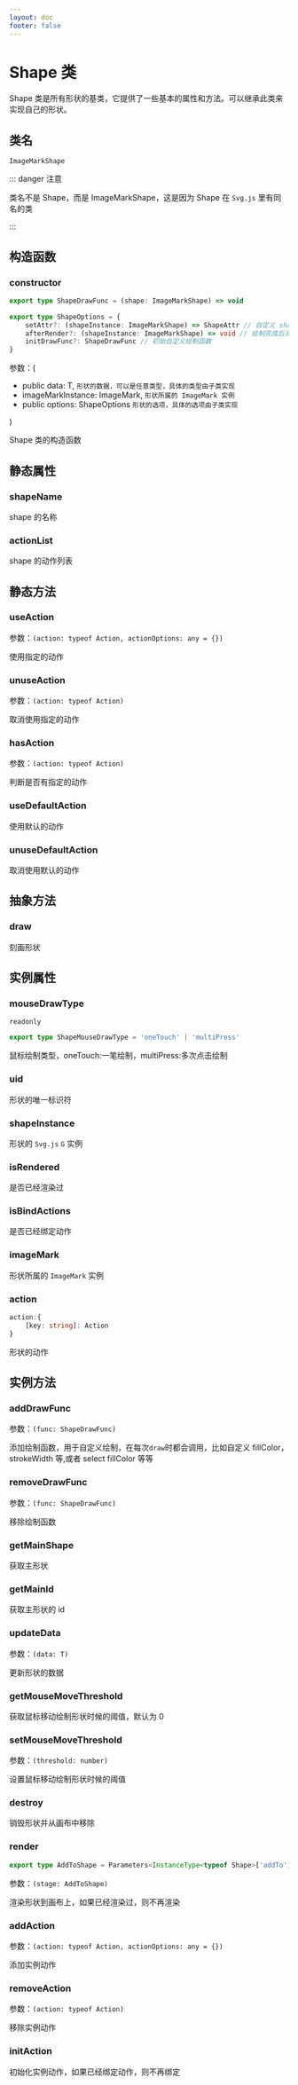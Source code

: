 ```yaml
---
layout: doc
footer: false
---
```


# Shape 类

Shape 类是所有形状的基类，它提供了一些基本的属性和方法。可以继承此类来实现自己的形状。

## 类名

`ImageMarkShape`

::: danger 注意

类名不是 Shape，而是 ImageMarkShape，这是因为 Shape 在 `Svg.js` 里有同名的类

:::

## 构造函数

### constructor

```ts
export type ShapeDrawFunc = (shape: ImageMarkShape) => void

export type ShapeOptions = {
	setAttr?: (shapeInstance: ImageMarkShape) => ShapeAttr // 自定义 shape 的属性
	afterRender?: (shapeInstance: ImageMarkShape) => void // 绘制完成后添加到画布后调用，也就是dom已经渲染完成
	initDrawFunc?: ShapeDrawFunc // 初始自定义绘制函数
}
```

参数：(

- public data: T, `形状的数据，可以是任意类型，具体的类型由子类实现`
- imageMarkInstance: ImageMark, `形状所属的 ImageMark 实例`
- public options: ShapeOptions `形状的选项，具体的选项由子类实现`

)

Shape 类的构造函数

## 静态属性

### shapeName

shape 的名称

### actionList

shape 的动作列表

## 静态方法

### useAction

参数：`(action: typeof Action, actionOptions: any = {})`

使用指定的动作

### unuseAction

参数：`(action: typeof Action)`

取消使用指定的动作

### hasAction

参数：`(action: typeof Action)`

判断是否有指定的动作

### useDefaultAction

使用默认的动作

### unuseDefaultAction

取消使用默认的动作

## 抽象方法

### draw

刻画形状

## 实例属性

### mouseDrawType

`readonly`

```ts
export type ShapeMouseDrawType = 'oneTouch' | 'multiPress'
```

鼠标绘制类型，oneTouch:一笔绘制，multiPress:多次点击绘制

### uid

形状的唯一标识符

### shapeInstance

形状的 `Svg.js` `G` 实例

### isRendered

是否已经渲染过

### isBindActions

是否已经绑定动作

### imageMark

形状所属的 `ImageMark` 实例

### action

```ts
action:{
	[key: string]: Action
}
```

形状的动作

## 实例方法

### addDrawFunc

参数：`(func: ShapeDrawFunc)`

添加绘制函数，用于自定义绘制，在每次`draw`时都会调用，比如自定义 fillColor，strokeWidth 等,或者 select fillColor 等等

### removeDrawFunc

参数：`(func: ShapeDrawFunc)`

移除绘制函数

### getMainShape

获取主形状

### getMainId

获取主形状的 id

### updateData

参数：`(data: T)`

更新形状的数据

### getMouseMoveThreshold

获取鼠标移动绘制形状时候的阈值，默认为 0

### setMouseMoveThreshold

参数：`(threshold: number)`

设置鼠标移动绘制形状时候的阈值

### destroy

销毁形状并从画布中移除

### render

```ts
export type AddToShape = Parameters<InstanceType<typeof Shape>['addTo']>[0]
```

参数：`(stage: AddToShape)`

渲染形状到画布上，如果已经渲染过，则不再渲染

### addAction

参数：`(action: typeof Action, actionOptions: any = {})`

添加实例动作

### removeAction

参数：`(action: typeof Action)`

移除实例动作

### initAction

初始化实例动作，如果已经绑定动作，则不再绑定
